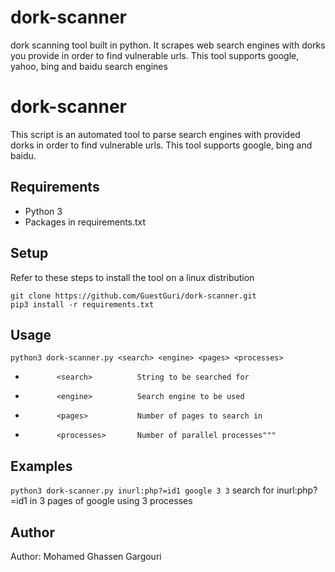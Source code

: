 # dork-scanner
dork scanning tool built in python. It scrapes web search engines with dorks you provide in order to find vulnerable urls. This tool supports google, yahoo, bing and baidu search engines

# dork-scanner
This script is an automated tool to parse search engines with provided dorks in order to find vulnerable urls. This tool supports google, bing and baidu.
## Requirements
- Python 3
- Packages in requirements.txt
## Setup
Refer to these steps to install the tool on a linux distribution
```
git clone https://github.com/GuestGuri/dork-scanner.git
pip3 install -r requirements.txt
```
## Usage
``` python3 dork-scanner.py <search> <engine> <pages> <processes> ```
-            <search>          String to be searched for 
-            <engine>          Search engine to be used
-            <pages>           Number of pages to search in
-            <processes>       Number of parallel processes"""
## Examples
``` python3 dork-scanner.py inurl:php?=id1 google 3 3 ```
search for inurl:php?=id1 in 3 pages of google using 3 processes
## Author
Author: Mohamed Ghassen Gargouri 
